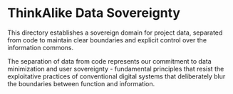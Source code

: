 # ThinkAlike Data Sovereignty

This directory establishes a sovereign domain for project data, separated from code to maintain clear boundaries and explicit control over the information commons.

The separation of data from code represents our commitment to data minimization and user sovereignty - fundamental principles that resist the exploitative practices of conventional digital systems that deliberately blur the boundaries between function and information.
